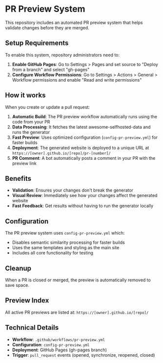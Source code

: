 # PR Preview System

This repository includes an automated PR preview system that helps validate changes before they are merged.

## Setup Requirements

To enable this system, repository administrators need to:

1. **Enable GitHub Pages**: Go to Settings > Pages and set source to "Deploy from a branch" and select "gh-pages"
2. **Configure Workflow Permissions**: Go to Settings > Actions > General > Workflow permissions and enable "Read and write permissions"

## How it works

When you create or update a pull request:

1. **Automatic Build**: The PR preview workflow automatically runs using the code from your PR
2. **Data Processing**: It fetches the latest awesome-selfhosted-data and runs the generator
3. **Fast Preview**: Uses optimized configuration (`config-pr-preview.yml`) for faster builds
4. **Deployment**: The generated website is deployed to a unique URL at `https://[owner].github.io/[repo]/pr-[number]/`
5. **PR Comment**: A bot automatically posts a comment in your PR with the preview link

## Benefits

- **Validation**: Ensures your changes don't break the generator
- **Visual Review**: Immediately see how your changes affect the generated website
- **Fast Feedback**: Get results without having to run the generator locally

## Configuration

The PR preview system uses `config-pr-preview.yml` which:
- Disables semantic similarity processing for faster builds
- Uses the same templates and styling as the main site
- Includes all core functionality for testing

## Cleanup

When a PR is closed or merged, the preview is automatically removed to save space.

## Preview Index

All active PR previews are listed at: `https://[owner].github.io/[repo]/`

## Technical Details

- **Workflow**: `.github/workflows/pr-preview.yml`
- **Configuration**: `config-pr-preview.yml`
- **Deployment**: GitHub Pages (gh-pages branch)
- **Trigger**: `pull_request` events (opened, synchronize, reopened, closed)